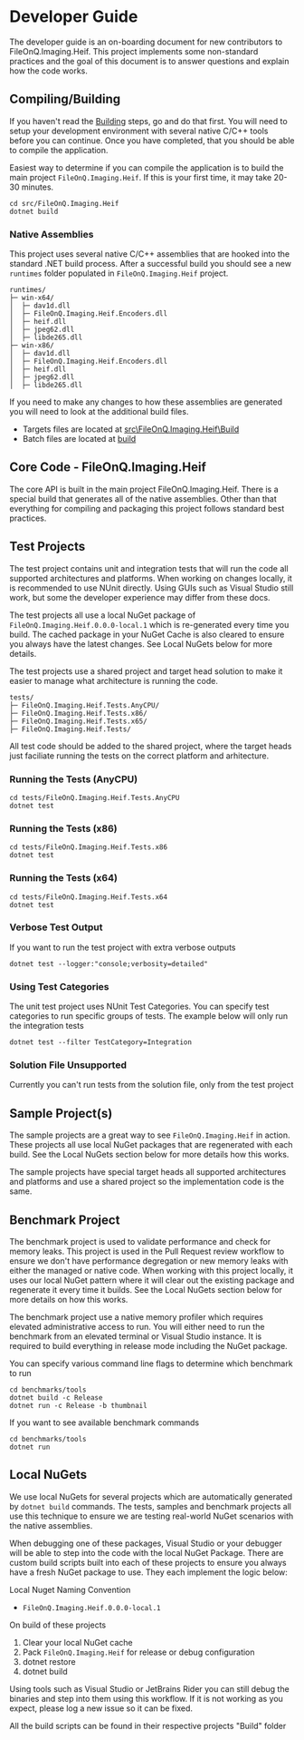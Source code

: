 # Developer Guide
The developer guide is an on-boarding document for new contributors to FileOnQ.Imaging.Heif. This project implements some non-standard practices and the goal of this document is to answer questions and explain how the code works.

## Compiling/Building
If you haven't read the [Building](BUILDING.md) steps, go and do that first. You will need to setup your development environment with several native C/C++ tools before you can continue. Once you have completed, that you should be able to compile the application.

Easiest way to determine if you can compile the application is to build the main project `FileOnQ.Imaging.Heif`. If this is your first time, it may take 20-30 minutes.
```
cd src/FileOnQ.Imaging.Heif
dotnet build
```

### Native Assemblies
This project uses several native C/C++ assemblies that are hooked into the standard .NET build process. After a successful build you should see a new `runtimes` folder populated in `FileOnQ.Imaging.Heif` project.
```
runtimes/
├─ win-x64/
│  ├─ dav1d.dll
│  ├─ FileOnQ.Imaging.Heif.Encoders.dll
│  ├─ heif.dll
│  ├─ jpeg62.dll
│  ├─ libde265.dll
├─ win-x86/
│  ├─ dav1d.dll
│  ├─ FileOnQ.Imaging.Heif.Encoders.dll
│  ├─ heif.dll
│  ├─ jpeg62.dll
│  ├─ libde265.dll
```

If you need to make any changes to how these assemblies are generated you will need to look at the additional build files.
* Targets files are located at [src\FileOnQ.Imaging.Heif\Build](src\FileOnQ.Imaging.Heif\Build)
* Batch files are located at [build](build)

## Core Code - FileOnQ.Imaging.Heif
The core API is built in the main project FileOnQ.Imaging.Heif. There is a special build that generates all of the native assemblies. Other than that everything for compiling and packaging this project follows standard best practices.

## Test Projects
The test project contains unit and integration tests that will run the code all supported architectures and platforms. When working on changes locally, it is recommended to use NUnit directly. Using GUIs such as Visual Studio still work, but some the developer experience may differ from these docs.

The test projects all use a local NuGet package of `FileOnQ.Imaging.Heif.0.0.0-local.1` which is re-generated every time you build. The cached package in your NuGet Cache is also cleared to ensure you always have the latest changes. See Local NuGets below for more details.

The test projects use a shared project and target head solution to make it easier to manage what architecture is running the code.

```
tests/
├─ FileOnQ.Imaging.Heif.Tests.AnyCPU/
├─ FileOnQ.Imaging.Heif.Tests.x86/
├─ FileOnQ.Imaging.Heif.Tests.x65/
├─ FileOnQ.Imaging.Heif.Tests/
```

All test code should be added to the shared project, where the target heads just faciliate running the tests on the correct platform and arhitecture.

### Running the Tests (AnyCPU)
```
cd tests/FileOnQ.Imaging.Heif.Tests.AnyCPU
dotnet test
```

### Running the Tests (x86)
```
cd tests/FileOnQ.Imaging.Heif.Tests.x86
dotnet test
```

### Running the Tests (x64)
```
cd tests/FileOnQ.Imaging.Heif.Tests.x64
dotnet test
```

### Verbose Test Output
If you want to run the test project with extra verbose outputs
```
dotnet test --logger:"console;verbosity=detailed"
```

### Using Test Categories
The unit test project uses NUnit Test Categories. You can specify test categories to run specific groups of tests. The example below will only run the integration tests
```
dotnet test --filter TestCategory=Integration
```

### Solution File Unsupported
Currently you can't run tests from the solution file, only from the test project


## Sample Project(s)
The sample projects are a great way to see `FileOnQ.Imaging.Heif` in action. These projects all use local NuGet packages that are regenerated with each build. See the Local NuGets section below for more details how this works.

The sample projects have special target heads all supported architectures and platforms and use a shared project so the implementation code is the same.

## Benchmark Project
The benchmark project is used to validate performance and check for memory leaks. This project is used in the Pull Request review workflow to ensure we don't have performance degregation or new memory leaks with either the managed or native code. When working with this project locally, it uses our local NuGet pattern where it will clear out the existing package and regenerate it every time it builds. See the Local NuGets section below for more details on how this works.

The benchmark project use a native memory profiler which requires elevated administrative access to run. You will either need to run the benchmark from an elevated terminal or Visual Studio instance. It is required to build everything in release mode including the NuGet package.

You can specify various command line flags to determine which benchmark to run
```
cd benchmarks/tools
dotnet build -c Release
dotnet run -c Release -b thumbnail
```

If you want to see available benchmark commands
```
cd benchmarks/tools
dotnet run
```

## Local NuGets
We use local NuGets for several projects which are automatically generated by `dotnet build` commands. The tests, samples and benchmark projects all use this technique to ensure we are testing real-world NuGet scenarios with the native assemblies.

When debugging one of these packages, Visual Studio or your debugger will be able to step into the code with the local NuGet Package. There are custom build scripts built into each of these projects to ensure you always have a fresh NuGet package to use. They each implement the logic below:

Local Nuget Naming Convention
* `FileOnQ.Imaging.Heif.0.0.0-local.1`

On build of these projects
1. Clear your local NuGet cache
2. Pack `FileOnQ.Imaging.Heif` for release or debug configuration
3. dotnet restore
4. dotnet build

Using tools such as Visual Studio or JetBrains Rider you can still debug the binaries and step into them using this workflow. If it is not working as you expect, please log a new issue so it can be fixed.

All the build scripts can be found in their respective projects "Build" folder